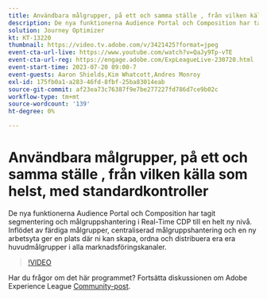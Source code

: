 ```yaml
---
title: Användbara målgrupper, på ett och samma ställe ​, från vilken källa som helst, med standardkontroller
description: De nya funktionerna Audience Portal och Composition har tagit segmentering och målgruppshantering i Real-Time CDP till en helt ny nivå. Inflödet av färdiga målgrupper, centraliserad målgruppshantering och en ny arbetsyta ger en plats där ni kan skapa, ordna och distribuera era era huvudmålgrupper i alla marknadsföringskanaler.
solution: Journey Optimizer
kt: KT-13220
thumbnail: https://video.tv.adobe.com/v/3421425?format=jpeg
event-cta-url-live: https://www.youtube.com/watch?v=QaJy9Tp-vTE
event-cta-url-reg: https://engage.adobe.com/ExpLeagueLive-230720.html
event-start-time: 2023-07-20 09:00-7
event-guests: Aaron Shields,Kim Whatcott,Andres Monroy
exl-id: 175fb0a1-a283-46fd-8fbf-25ba83014eab
source-git-commit: af23ea73c76387f9e7be277227fd786d7ce9b02c
workflow-type: tm+mt
source-wordcount: '139'
ht-degree: 0%

---
```


# Användbara målgrupper, på ett och samma ställe &#x200B;, från vilken källa som helst, med standardkontroller

De nya funktionerna Audience Portal och Composition har tagit segmentering och målgruppshantering i Real-Time CDP till en helt ny nivå. Inflödet av färdiga målgrupper, centraliserad målgruppshantering och en ny arbetsyta ger en plats där ni kan skapa, ordna och distribuera era era huvudmålgrupper i alla marknadsföringskanaler.

>[!VIDEO](https://video.tv.adobe.com/v/3421425/?quality=12&learn=on)

Har du frågor om det här programmet? Fortsätta diskussionen om Adobe Experience League [Community-post](https://experienceleaguecommunities.adobe.com/t5/adobe-experience-platform/experience-league-live-post-session-discussion-actionable/m-p/607073#M366).
